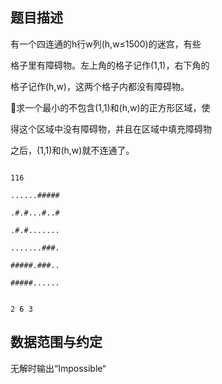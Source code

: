 ## 题目描述

<div>
 有一个四连通的h行w列(h,w≤1500)的迷宫，有些
</div>
<div>
 格子里有障碍物。左上角的格子记作(1,1)，右下角的
</div>
<div>
 格子记作(h,w)，这两个格子内都没有障碍物。
</div>
<div>
 求一个最小的不包含(1,1)和(h,w)的正方形区域，使
</div>
<div>
 得这个区域中没有障碍物，并且在区域中填充障碍物
</div>
<div>
 之后，(1,1)和(h,w)就不连通了。
</div>
<p></p>

```input1
116
......#####
.#.#...#..#
.#.#.......
.......###.
#####.###..
#####......
```
```output1
2 6 3
```
## 数据范围与约定

<p>无解时输出“Impossible“</p>
<br>
<p></p>

